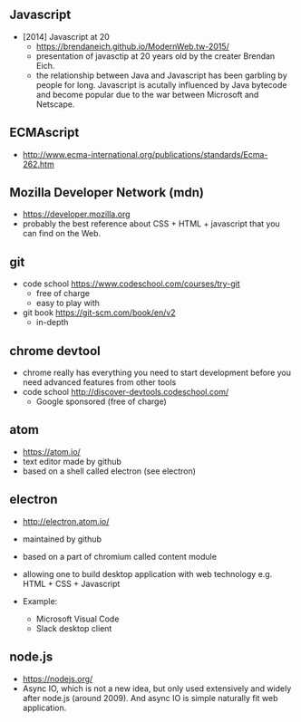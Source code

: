 ## Javascript 
  - [2014] Javascript at 20 
      + https://brendaneich.github.io/ModernWeb.tw-2015/
      + presentation of javasctip at 20 years old by the creater Brendan Eich.
      + the relationship between Java and Javascript has been garbling by people for long.
        Javascript is acutally influenced by Java bytecode and 
        become popular due to the war between Microsoft and Netscape. 

## ECMAscript
  - http://www.ecma-international.org/publications/standards/Ecma-262.htm


## Mozilla Developer Network (mdn)
  - https://developer.mozilla.org
  - probably the best reference about CSS + HTML + javascript that you can find on the Web.


## git 
  - code school https://www.codeschool.com/courses/try-git
      + free of charge
      + easy to play with
  - git book https://git-scm.com/book/en/v2
      + in-depth 
      
## chrome devtool
  - chrome really has everything you need to start development 
    before you need advanced features from other tools 
  - code school http://discover-devtools.codeschool.com/
      + Google sponsored (free of charge)

## atom 
  - https://atom.io/
  - text editor made by github
  - based on a shell called electron (see electron)


## electron
  - http://electron.atom.io/
  - maintained by github
  - based on a part of chromium called content module

  - allowing one to build desktop application with 
    web technology e.g. HTML + CSS + Javascript
  - Example:
      + Microsoft Visual Code
      + Slack desktop client

## node.js
  - https://nodejs.org/
  - Async IO, which is not a new idea, but only used 
    extensively and widely after node.js (around 2009). 
    And async IO is simple naturally fit web application.

    

